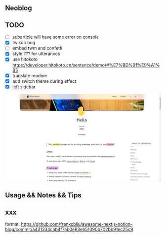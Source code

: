 ## Neoblog

## TODO

- [ ] subarticle will have some error on console
- [x] twikoo bug
- [ ] embed twm and confetti
- [x] style ??? for utterances
- [x] use hitokoto https://developer.hitokoto.cn/sentence/demo/#%E7%BD%91%E9%A1%B5
- [x] translate readme
- [x] add switch theme during effect
- [x] left sidebar

![showcase 1](./images/notion-1.png 'notion-1')

## Usage && Notes && Tips

## xxx

format: https://github.com/frankcbliu/awesome-nextjs-notion-blog/commit/a431334cab4f7ab0e83eb51390b702bb91ec25c9
